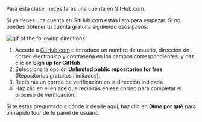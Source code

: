 Para esta clase, necesitarás una cuenta en GitHub.com.

Si ya tienes una cuenta en GitHub.com estás listo para empezar. Si no, puedes obtener tu cuenta gratuita siguiendo esos pasos:

![gif of the following directions](../images/gifs/intro/sign-in.gif)

1. Accede a [GitHub.com](https://github.com) e introduce un nombre de usuario, dirección de correo electrónico y contraseña en los campos correspondientes, y haz clic en **Sign up for GitHub**.
1. Selecciona la opción **Unlimited public repositories for free** (Repositorios gratuitos ilimitados).
1. Recibirás un correo de verificación en la dirección indicada.
1. Haz clic en el enlace que recibirás en ese correo para completar el proceso de verificación.

Si te estás preguntado a dónde ir desde aquí, haz clic en **Dime por qué** para un rápido tour de tu panel de usuario.